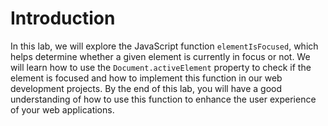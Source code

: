 # Introduction

In this lab, we will explore the JavaScript function `elementIsFocused`, which helps determine whether a given element is currently in focus or not. We will learn how to use the `Document.activeElement` property to check if the element is focused and how to implement this function in our web development projects. By the end of this lab, you will have a good understanding of how to use this function to enhance the user experience of your web applications.
